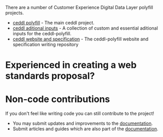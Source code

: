 There are a number of Customer Experience Digital Data Layer polyfill projects.

* [ceddl polyfill](https://github.com/ceddl/ceddl-polyfill) - The main ceddl project.
* [ceddl aditional inputs](https://github.com/ceddl/ceddl-aditional-inputs) - A collection of custom and essential aditional inputs for the ceddl-polyfill.
* [ceddl website and specification](https://github.com/ceddl/ceddl-website-and-spec) - The ceddl-polyfill website and specification writing repository

# Experienced in creating a web standards proposal?


# Non-code contributions

If you don't feel like writing code you can still contribute to the project!

* You may submit updates and improvements to the [documentation](https://github.com/ceddl/ceddl-website-and-spec/docs).
* Submit articles and guides which are also part of the [documentation](https://github.com/ceddl/ceddl-website-and-spec/docs).
